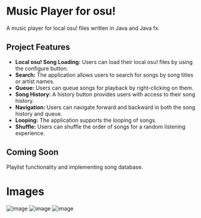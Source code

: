 # Music Player for osu!
A music player for local osu! files written in Java and Java fx.

## Project Features

- **Local osu! Song Loading:** Users can load their local osu! files by using the configure button.
- **Search:** The application allows users to search for songs by song titles or artist names.
- **Queue:** Users can queue songs for playback by right-clicking on them.
- **Song History:** A history button provides users with access to their song history.
- **Navigation:** Users can navigate forward and backward in both the song history and queue.
- **Looping:** The application supports the looping of songs.
- **Shuffle:** Users can shuffle the order of songs for a random listening experience.


## Coming Soon
Playlist functionality and implementing song database.

# Images
![image](https://cdn.discordapp.com/attachments/1138939435044573378/1162060388943286413/image.png?ex=653a9012&is=65281b12&hm=c9faa66e165ed301c9dbfce3bea8d855f00e2b506e8bfbb94d2d55bf5959cd74&)
![image](https://github.com/expiracy/osu-music-player-java/assets/77588109/fa5f9b09-1507-4b5d-a2c2-ae1401965fbb)
![image](https://github.com/expiracy/osu-music-player-java/assets/77588109/2b3a2ea9-84de-4d51-bbc5-c4d7076fa684)
